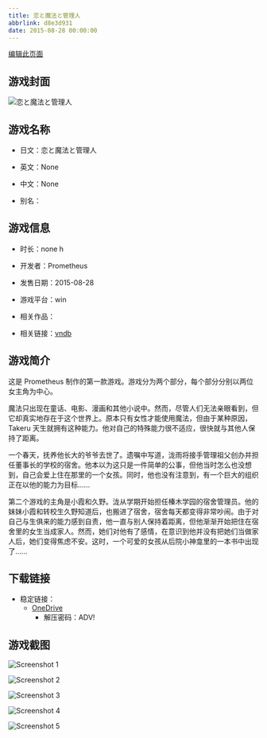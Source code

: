 ```yaml
---
title: 恋と魔法と管理人
abbrlink: d8e3d931
date: 2015-08-28 00:00:00
---
```

[编辑此页面](https://github.com/ACG-3/ADV3-source/blob/main/source/_posts/games/%E6%81%8B%E3%81%A8%E9%AD%94%E6%B3%95%E3%81%A8%E7%AE%A1%E7%90%86%E4%BA%BA.md)

## 游戏封面

![恋と魔法と管理人](https://pan.timero.xyz/d/onedrive/img_lib_001/%E6%81%8B%E3%81%A8%E9%AD%94%E6%B3%95%E3%81%A8%E7%AE%A1%E7%90%86%E4%BA%BA_cover.avif)


## 游戏名称

- 日文：恋と魔法と管理人
- 英文：None
- 中文：None

- 别名：


## 游戏信息

- 时长：none h
- 开发者：Prometheus
- 发售日期：2015-08-28
- 游戏平台：win
- 相关作品：

- 相关链接：[vndb](https://vndb.org/v16875)


## 游戏简介

这是 Prometheus 制作的第一款游戏。游戏分为两个部分，每个部分分别以两位女主角为中心。

魔法只出现在童话、电影、漫画和其他小说中。然而，尽管人们无法亲眼看到，但它却真实地存在于这个世界上。原本只有女性才能使用魔法，但由于某种原因，Takeru 天生就拥有这种能力。他对自己的特殊能力很不适应，很快就与其他人保持了距离。

一个春天，抚养他长大的爷爷去世了。遗嘱中写道，泷雨将接手管理祖父创办并担任董事长的学校的宿舍。他本以为这只是一件简单的公事，但他当时怎么也没想到，自己会爱上住在那里的一个女孩。同时，他也没有注意到，有一个巨大的组织正在以他的能力为目标......



第二个游戏的主角是小霞和久野。泷从学期开始担任榛木学园的宿舍管理员。他的妹妹小霞和转校生久野知道后，也搬进了宿舍，宿舍每天都变得非常吵闹。由于对自己与生俱来的能力感到自责，他一直与别人保持着距离，但他渐渐开始把住在宿舍里的女生当成家人。然而，她们对他有了感情，在意识到他并没有把她们当做家人后，她们变得焦虑不安。这时，一个可爱的女孩从后院小神龛里的一本书中出现了......




## 下载链接

- 稳定链接：
    - [OneDrive](https://pan.timero.xyz/onedrive/adv_lib_001/%E6%81%8B%E3%81%A8%E9%AD%94%E6%B3%95%E3%81%A8%E7%AE%A1%E7%90%86%E4%BA%BA)
        - 解压密码：ADV!



## 游戏截图


![Screenshot 1](https://pan.timero.xyz/d/onedrive/img_lib_001/%E6%81%8B%E3%81%A8%E9%AD%94%E6%B3%95%E3%81%A8%E7%AE%A1%E7%90%86%E4%BA%BA_Screenshot_1.avif)

![Screenshot 2](https://pan.timero.xyz/d/onedrive/img_lib_001/%E6%81%8B%E3%81%A8%E9%AD%94%E6%B3%95%E3%81%A8%E7%AE%A1%E7%90%86%E4%BA%BA_Screenshot_2.avif)

![Screenshot 3](https://pan.timero.xyz/d/onedrive/img_lib_001/%E6%81%8B%E3%81%A8%E9%AD%94%E6%B3%95%E3%81%A8%E7%AE%A1%E7%90%86%E4%BA%BA_Screenshot_3.avif)

![Screenshot 4](https://pan.timero.xyz/d/onedrive/img_lib_001/%E6%81%8B%E3%81%A8%E9%AD%94%E6%B3%95%E3%81%A8%E7%AE%A1%E7%90%86%E4%BA%BA_Screenshot_4.avif)

![Screenshot 5](https://pan.timero.xyz/d/onedrive/img_lib_001/%E6%81%8B%E3%81%A8%E9%AD%94%E6%B3%95%E3%81%A8%E7%AE%A1%E7%90%86%E4%BA%BA_Screenshot_5.avif)

